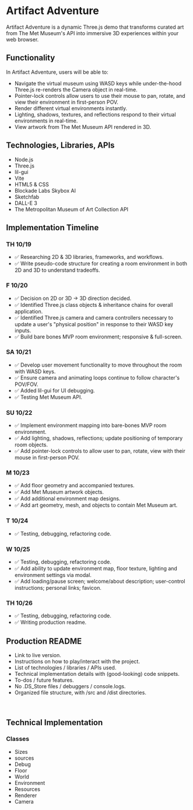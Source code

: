 # Artifact Adventure

Artifact Adventure is a dynamic Three.js demo that transforms curated art from The Met Museum's API into immersive 3D experiences within your web browser.

## Functionality
In Artifact Adventure, users will be able to:
- Navigate the virtual museum using WASD keys while under-the-hood Three.js re-renders the Camera object in real-time.
- Pointer-lock controls allow users to use their mouse to pan, rotate, and view their environment in first-person POV.
- Render different virtual environments instantly.
- Lighting, shadows, textures, and reflections respond to their virtual environments in real-time.
- View artwork from The Met Museum API rendered in 3D.

## Technologies, Libraries, APIs
- Node.js
- Three.js
- lil-gui
- Vite
- HTML5 & CSS
- Blockade Labs Skybox AI
- Sketchfab
- DALL-E 3
- The Metropolitan Museum of Art Collection API


## Implementation Timeline
### TH 10/19
- ✅ Researching 2D & 3D libraries, frameworks, and workflows.
- ✅ Write pseudo-code structure for creating a room environment in both 2D and 3D to understand tradeoffs.

### F 10/20
- ✅ Decision on 2D or 3D -> 3D direction decided.
- ✅ Identified Three.js class objects & inheritance chains for overall application.
- ✅ Identified Three.js camera and camera controllers necessary to update a user's "physical position" in response to their WASD key inputs.
- ✅ Build bare bones MVP room environment; responsive & full-screen.

### SA 10/21
- ✅ Develop user movement functionality to move throughout the room with WASD keys.
- ✅ Ensure camera and animating loops continue to follow character's POV/FOV.
- ✅ Added lil-gui for UI debugging.
- ✅ Testing Met Museum API.

### SU 10/22
- ✅ Implement environment mapping into bare-bones MVP room environment.
- ✅ Add lighting, shadows, reflections; update positioning of temporary room objects.
- ✅ Add pointer-lock controls to allow user to pan, rotate, view with their mouse in first-person POV.

### M 10/23
- ✅ Add floor geometry and accompanied textures.
- ✅ Add Met Museum artwork objects.
- ✅ Add additional environment map designs.
- ✅ Add art geometry, mesh, and objects to contain Met Museum art.

### T 10/24
- ✅ Testing, debugging, refactoring code.

### W 10/25
- ✅ Testing, debugging, refactoring code.
- ✅ Add ability to update environment map, floor texture, lighting and environment settings via modal.
- ✅ Add loading/pause screen; welcome/about description; user-control instructions; personal links; favicon.

### TH 10/26
- ✅ Testing, debugging, refactoring code.
- ✅ Writing production readme.

## Production README
- Link to live version.
- Instructions on how to play/interact with the project.
- List of technologies / libraries / APIs used.
- Technical implementation details with (good-looking) code snippets.
- To-dos / future features.
- No .DS_Store files / debuggers / console.logs.
- Organized file structure, with /src and /dist directories.

<br>

## Technical Implementation
### Classes
- Sizes
- sources
- Debug
- Floor
- World
- Environment
- Resources
- Renderer
- Camera